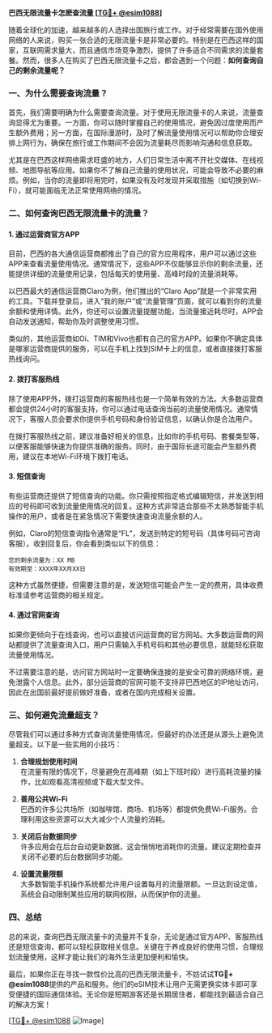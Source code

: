 **巴西无限流量卡怎麽查流量 [[TG💪+ @esim1088](https://t.me/s/esim1088)]**

随着全球化的加速，越来越多的人选择出国旅行或工作。对于经常需要在国外使用网络的人来说，购买一张合适的无限流量卡是非常必要的。特别是在巴西这样的国家，互联网需求量大，而且通信市场竞争激烈，提供了许多适合不同需求的流量套餐。然而，很多人在购买了巴西无限流量卡之后，都会遇到一个问题：**如何查询自己的剩余流量呢？**

### 一、为什么需要查询流量？

首先，我们需要明确为什么需要查询流量。对于使用无限流量卡的人来说，流量查询显得尤为重要。一方面，你可以随时掌握自己的使用情况，避免因过度使用而产生额外费用；另一方面，在国际漫游时，及时了解流量使用情况可以帮助你合理安排上网行为，确保在旅行或工作期间不会因为流量耗尽而影响沟通和信息获取。

尤其是在巴西这样网络需求旺盛的地方，人们日常生活中离不开社交媒体、在线视频、地图导航等应用。如果你不了解自己流量的使用状况，可能会导致不必要的麻烦。例如，当你的流量即将用完时，如果没有及时发现并采取措施（如切换到Wi-Fi），就可能面临无法正常使用网络的情况。

### 二、如何查询巴西无限流量卡的流量？

#### 1. **通过运营商官方APP**

目前，巴西的各大通信运营商都推出了自己的官方应用程序，用户可以通过这些APP来查看流量使用情况。通常情况下，这些APP不仅能够显示你的剩余流量，还能提供详细的流量使用记录，包括每天的使用量、高峰时段的流量消耗等。

以巴西最大的通信运营商Claro为例，他们推出的“Claro App”就是一个非常实用的工具。下载并登录后，进入“我的账户”或“流量管理”页面，就可以看到你的流量余额和使用详情。此外，你还可以设置流量提醒功能，当流量接近耗尽时，APP会自动发送通知，帮助你及时调整使用习惯。

类似的，其他运营商如Oi、TIM和Vivo也都有自己的官方APP。如果你不确定具体是哪家运营商提供的服务，可以在手机上找到SIM卡上的信息，或者直接拨打客服热线询问。

#### 2. **拨打客服热线**

除了使用APP外，拨打运营商的客服热线也是一个简单有效的方法。大多数运营商都会提供24小时的客服支持，你可以通过电话查询当前的流量使用情况。通常情况下，客服人员会要求你提供手机号码和身份验证信息，以确认你是合法用户。

在拨打客服热线之前，建议准备好相关的信息，比如你的手机号码、套餐类型等，以便客服能够快速为你提供准确的服务。同时，由于国际长途可能会产生额外费用，建议在本地Wi-Fi环境下拨打电话。

#### 3. **短信查询**

有些运营商还提供了短信查询的功能。你只需按照指定格式编辑短信，并发送到相应的号码即可收到流量使用情况的回复。这种方式非常适合那些不太熟悉智能手机操作的用户，或者是在紧急情况下需要快速查询流量余额的人。

例如，Claro的短信查询指令通常是“FL”，发送到特定的短号码（具体号码可咨询客服）。收到回复后，你会看到类似以下的信息：

```
您的剩余流量为：XX MB
有效期至：XXXX年XX月XX日
```

这种方式虽然便捷，但需要注意的是，发送短信可能会产生一定的费用，具体收费标准请参考运营商的相关规定。

#### 4. **通过官网查询**

如果你更倾向于在线查询，也可以直接访问运营商的官方网站。大多数运营商的网站都提供了流量查询入口，用户只需输入手机号码和其他必要信息，就能轻松获取流量使用情况。

不过需要注意的是，访问官方网站时一定要确保连接的是安全可靠的网络环境，避免泄露个人信息。此外，部分运营商的官网可能不支持非巴西地区的IP地址访问，因此在出国前最好提前做好准备，或者在国内完成相关设置。

### 三、如何避免流量超支？

尽管我们可以通过多种方式查询流量使用情况，但最好的办法还是从源头上避免流量超支。以下是一些实用的小技巧：

1. **合理规划使用时间**  
   在流量有限的情况下，尽量避免在高峰期（如上下班时段）进行高耗流量的操作，比如观看高清视频或下载大型文件。

2. **善用公共Wi-Fi**  
   巴西的许多公共场所（如咖啡馆、商场、机场等）都提供免费Wi-Fi服务。合理利用这些资源可以大大减少个人流量的消耗。

3. **关闭后台数据同步**  
   许多应用会在后台自动更新数据，这会悄悄地消耗你的流量。建议定期检查并关闭不必要的后台数据同步功能。

4. **设置流量限额**  
   大多数智能手机操作系统都允许用户设置每月的流量限额。一旦达到设定值，系统会自动限制某些应用的联网权限，从而保护你的流量。

### 四、总结

总的来说，查询巴西无限流量卡的流量并不复杂，无论是通过官方APP、客服热线还是短信查询，都可以轻松获取相关信息。关键在于养成良好的使用习惯，合理规划流量使用，这样才能让我们的海外生活更加便利和愉快。

最后，如果你正在寻找一款性价比高的巴西无限流量卡，不妨试试**TG💪+ @esim1088**提供的产品和服务。他们的eSIM技术让用户无需更换实体卡即可享受便捷的国际通信体验。无论你是短期游客还是长期居住者，都能找到最适合自己的解决方案！

[[TG💪+ @esim1088](https://t.me/s/esim1088) ![Image](https://i.postimg.cc/4NQfJmqS/Snipaste-2025-05-13-00-14-12.png)]